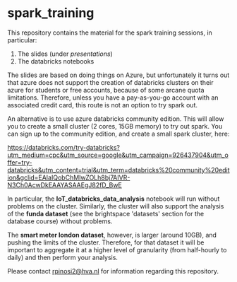 # spark_training

This repository contains the material for the spark training sessions, in particular:

1. The slides (under *presentations*)
2. The databricks notebooks

The slides are based on doing things on Azure, but unfortunately it turns out that azure does not support the creation of databricks clusters on their azure for students or free accounts, because of some arcane quota limitations. Therefore, unless you have a pay-as-you-go account with an associated credit card, this route is not an option to try spark out.

An alternative is to use azure databricks community edition. This will allow you to create a small cluster (2 cores, 15GB memory) to try out spark. You can sign up to the community edition, and create a small spark cluster, here:

https://databricks.com/try-databricks?utm_medium=cpc&utm_source=google&utm_campaign=926437904&utm_offer=try-databricks&utm_content=trial&utm_term=databricks%20community%20edition&gclid=EAIaIQobChMIwZOLh8bj7AIVR-N3Ch0AcwDkEAAYASAAEgJ82fD_BwE

In particular, the **IoT_databricks_data_analysis** notebook will run without problems on the cluster. Similarly, the cluster will also support the analysis of the **funda dataset** (see the brightspace 'datasets' section for the database course) without problems.

The **smart meter london dataset**, however, is larger (around 10GB), and pushing the limits of the cluster. Therefore, for that dataset it will be important to aggregate it at a higher level of granularity (from half-hourly to daily) and then perform your analysis.

<!---
For the spark trainings, it is important to have an active subscription with azure, that you will use to create resources/load data into resources/process the data. If you don't already have an azure subscription that you want to use, you should create one using one of these steps:

1. Create a free azure account using your HVA email. See https://azure.microsoft.com/en-us/free/
2. In case you cannot do the above (because you already have an azure account on your hva email for some reason), then create a disposable email (e.g. an hotmail email, see https://outlook.live.com/) and use that to register on azure at https://azure.microsoft.com/en-us/free/

**UPDATE: do not use the azure for students subscription (see https://azure.microsoft.com/en-us/free/students/). Unfortunately, it turns out this subscription does not allow you to create databricks clusters because the quota limits for it are too low.** So use the free account (with the HVA email or with a disposable email) instead.

Once you create your azure subscription, you should visit https://portal.azure.com and login with your email and the password you chose when you created the account. After you login, you should get a welcome message and after that, you will se the main screen of the portal, which will look something like this:


![Alt text](https://github.com/riccardopinosio/spark_training/blob/master/assets/Screenshot%202020-10-23%20125638.png?sanitize=true)

On the upper left of the screen, you can use the hamburger button to open the navigation tab. If you click on 'cost management and billing', you will see the details of your subscription. If you use method 1 above to create an azure account, it will say 'azure for students' under subscriptions once you click on the billing tab:

![Alt text](https://github.com/riccardopinosio/spark_training/blob/master/assets/Screenshot%202020-10-23%20130149.png?sanitize=true)

Once you do this, you are good to go for the spark sessions.
-->

Please contact rpinosi2@hva.nl for information regarding this repository.
